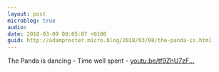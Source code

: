 ```yaml
---
layout: post
microblog: true
audio: 
date: 2018-03-09 00:05:07 +0100
guid: http://adamprocter.micro.blog/2018/03/08/the-panda-is.html
---
```

The Panda is dancing - Time well spent - [youtu.be/tf9ZhU7zF...](https://youtu.be/tf9ZhU7zF8s)
